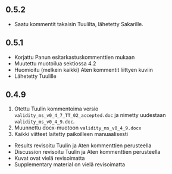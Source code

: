 ## 0.5.2

+ Saatu kommentit takaisin Tuulilta, lähetetty Sakarille.

## 0.5.1

+ Korjattu Panun esitarkastuskommenttien mukaan
+ Muutettu muotoilua sektiossa 4.2
+ Huomioitu (melkein kaikki) Aten kommentit liittyen kuviin
+ Lähetetty Tuulille

## 0.4.9

1. Otettu Tuulin kommentoima versio `validity_ms_v0_4_7_TT_02_accepted.doc` ja nimetty uudestaan `validity_ms_v0_4_9.doc`.
1. Muunnettu docx-muotoon `validity_ms_v0_4_9.docx`
1. Kaikki viitteet laitetty paikoilleen manuaalisesti

+ Results revisoitu Tuulin ja Aten kommenttien perusteella
+ Discussion revisoitu Tuulin ja Aten kommenttien perusteella
+ Kuvat ovat vielä revisoimatta
+ Supplementary material on vielä revisoimatta

